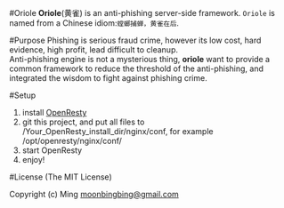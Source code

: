 #Oriole
**Oriole**(黄雀) is an anti-phishing server-side framework. `Oriole` is named from a Chinese idiom:`螳螂捕蝉，黄雀在后`.   

#Purpose
Phishing is serious fraud crime, however its low cost, hard evidence, high profit, lead difficult to cleanup.   
Anti-phishing engine is not a mysterious thing, **oriole** want to provide a common framework to reduce the threshold of the anti-phishing, and integrated the wisdom to fight against phishing crime.   

#Setup
1. install [OpenResty](http://openresty.org/)
2. git this project, and put all files to /Your_OpenResty_install_dir/nginx/conf, for example /opt/openresty/nginx/conf/
3. start OpenResty
4. enjoy!

#License
(The MIT License)

Copyright (c) Ming <moonbingbing@gmail.com> 
